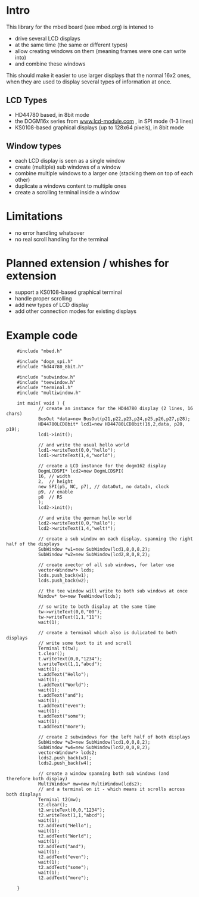Intro
=====

This library for the mbed board (see mbed.org) is intened to

* drive several LCD displays
* at the same time (the same or different types)
* allow creating windows on them (meaning frames were one can write into)
* and combine these windows

This should make it easier to use larger displays that the normal 16x2 ones,
when they are used to display several types of information at once.

LCD Types
---------

* HD44780 based, in 8bit mode
* the DOGM16x series from www.lcd-module.com , in SPI mode (1-3 lines)
* KS0108-based graphical displays (up to 128x64 pixels), in 8bit mode

Window types
------------

* each LCD display is seen as a single window
* create (multiple)  sub windows of a window
* combine multiple windows to a larger one (stacking them on top of each other)
* duplicate a windows content to multiple ones
* create a scrolling terminal inside a window

Limitations
===========

* no error handling whatsover
* no real scroll handling for the terminal

Planned extension / whishes for extension
=========================================

* support a KS0108-based graphical terminal
* handle proper scrolling
* add new types of LCD display
* add other connection modes for existing displays

Example code
============

        #include "mbed.h"
        
        #include "dogm_spi.h"
        #include "hd44780_8bit.h"
        
        #include "subwindow.h"
        #include "teewindow.h"
        #include "terminal.h"
        #include "multiwindow.h"
        
        int main( void ) {
                // create an instance for the HD44780 display (2 lines, 16 chars)
                BusOut *data=new BusOut(p21,p22,p23,p24,p25,p26,p27,p28);
                HD44780LCD8bit* lcd1=new HD44780LCD8bit(16,2,data, p20, p19);
                lcd1->init();
        
                // and write the usual hello world
                lcd1->writeText(0,0,"hello");
                lcd1->writeText(1,4,"world");
        
                // create a LCD instance for the dogm162 display
                DogmLCDSPI* lcd2=new DogmLCDSPI(
                16, // width
                2,  // height
                new SPI(p5, NC, p7), // dataOut, no dataIn, clock
                p9, // enable
                p8  // RS
                );
                lcd2->init();
        
                // and write the german hello world
                lcd2->writeText(0,0,"hallo");
                lcd2->writeText(1,4,"welt!");
        
                // create a sub window on each display, spanning the right half of the displays
                SubWindow *w1=new SubWindow(lcd1,8,0,8,2);
                SubWindow *w2=new SubWindow(lcd2,8,0,8,2);
        
                // create avector of all sub windows, for later use
                vector<Window*> lcds;
                lcds.push_back(w1);
                lcds.push_back(w2);
                
                // the tee window will write to both sub windows at once
                Window* tw=new TeeWindow(lcds);
                
                // so write to both display at the same time
                tw->writeText(0,0,"00");
                tw->writeText(1,1,"11");
                wait(1);
                
                // create a terminal which also is dulicated to both displays
                // write some text to it and scroll
                Terminal t(tw);
                t.clear();
                t.writeText(0,0,"1234");
                t.writeText(1,1,"abcd");
                wait(1);
                t.addText("Hello");
                wait(1);
                t.addText("World");
                wait(1);
                t.addText("and");
                wait(1);
                t.addText("even");
                wait(1);
                t.addText("some");
                wait(1);
                t.addText("more");
        
                // create 2 subwindows for the left half of both displays
                SubWindow *w3=new SubWindow(lcd1,0,0,8,2);
                SubWindow *w4=new SubWindow(lcd2,0,0,8,2);
                vector<Window*> lcds2;
                lcds2.push_back(w3);
                lcds2.push_back(w4);
        
                // create a window spanning both sub windows (and therefore both display)
                MultiWindow* mw=new MultiWindow(lcds2);
                // and a terminal on it - which means it scrolls across both displays
                Terminal t2(mw);
                t2.clear();
                t2.writeText(0,0,"1234");
                t2.writeText(1,1,"abcd");
                wait(1);
                t2.addText("Hello");
                wait(1);
                t2.addText("World");
                wait(1);
                t2.addText("and");
                wait(1);
                t2.addText("even");
                wait(1);
                t2.addText("some");
                wait(1);
                t2.addText("more");
        
        }
